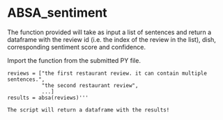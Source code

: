 # ABSA_sentiment
 The function provided will take as input a list of sentences and return a dataframe with the review id (i.e. the index of the review in the list), dish, corresponding sentiment score and confidence.

Import the function from the submitted PY file. 

```from absa import absa
reviews = ["the first restaurant review. it can contain multiple sentences.",
           "the second restaurant review",
           ...]
results = absa(reviews)'''

The script will return a dataframe with the results!
